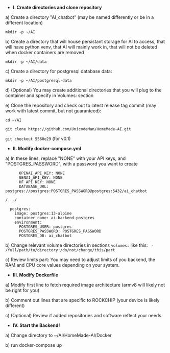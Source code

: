 * **I. Create directories and clone repository**

a) Create a directory "AI_chatbot" (may be named differently or be in a different location)

`mkdir -p ~/AI`

b) Create a directory that will house persistant storage for AI to access, that will have python venv, that AI will mainly work in, that will not be deleted when docker containers are removed

`mkdir -p ~/AI/data`

c) Create a directory for postgresql database data:

`mkdir -p ~/AI/postgresql-data`

d) (Optional) You may create additional directories that you will plug to the container and specify in Volumes: section 

e) Clone the repository and check out to latest release tag commit (may work with latest commit, but not guaranteed):

`cd ~/AI`

`git clone https://github.com/UnicodeMan/HomeMade-AI.git`

`git checkout 5560e29` (for v0.1)

* **II. Modify docker-compose.yml**

a) In these lines, replace "NONE" with your API keys, and "POSTGRES_PASSWORD", with a password you want to create 
```environment:
      OPENAI_API_KEY: NONE
      GENAI_API_KEY: NONE
      HF_API_KEY: NONE
      DATABASE_URL: postgres://postgres:POSTGRES_PASSWORD@postgres:5432/ai_chatbot

/.../

  postgres:
    image: postgres:13-alpine
    container_name: ai-backend-postgres
    environment:
      POSTGRES_USER: postgres
      POSTGRES_PASSWORD: POSTGRES_PASSWORD
      POSTGRES_DB: ai_chatbot
```
b) Change relevant volume directories in sections `volumes:` like this:
` - /full/path/to/directory:/do/not/change/this/part`

c) Review limits part: You may need to adjust limits of you backend, the RAM and CPU core values depending on your system.
* **III. Modify Dockerfile**

a) Modify first line to fetch required image architecture (armv8 will likely not be right for you)

b) Comment out lines that are specific to ROCKCHIP (your device is likely different)

c) (Optional) Review if added repositories and software reflect your needs

* **IV. Start the Backend!**

a) Change directory to ~/AI/HomeMade-AI/Docker

b) run docker-compose up

